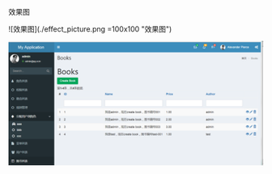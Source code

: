 效果图

 ![效果图](./effect_picture.png =100x100 "效果图")



![](https://raw.githubusercontent.com/zhaodafei/Yii2/master/help/effect_picture.png)